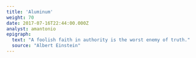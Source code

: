 ```yaml
---
title: 'Aluminum'
weight: 70
date: 2017-07-16T22:44:00.000Z
analyst: amantonio
epigraph:
  text: "A foolish faith in authority is the worst enemy of truth."
  source: "Albert Einstein"
---
```

